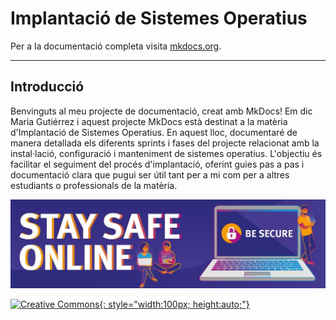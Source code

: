 # Implantació de Sistemes Operatius

Per a la documentació completa visita [mkdocs.org](https://www.mkdocs.org).

---
## Introducció

Benvinguts al meu projecte de documentació, creat amb MkDocs! Em dic Maria Gutiérrez i aquest projecte MkDocs està destinat a la matèria d'Implantació de Sistemes Operatius. En aquest lloc, documentaré de manera detallada els diferents sprints i fases del projecte relacionat amb la instal·lació, configuració i manteniment de sistemes operatius. L'objectiu és facilitar el seguiment del procés d'implantació, oferint guies pas a pas i documentació clara que pugui ser útil tant per a mi com per a altres estudiants o professionals de la matèria.

![intro](./fotos/intro.jpg)

[![Creative Commons](./fotos/cc_github.png){: style="width:100px; height:auto;"}](https://creativecommons.org/licenses/by-sa/4.0/?ref=chooser-v1)